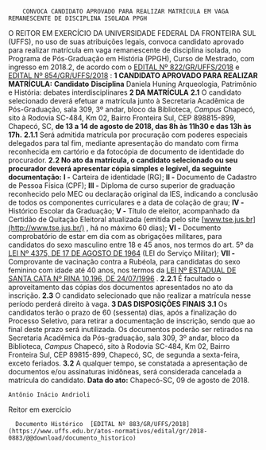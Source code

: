         CONVOCA CANDIDATO APROVADO PARA REALIZAR MATRÍCULA EM VAGA REMANESCENTE DE DISCIPLINA ISOLADA PPGH  

 O REITOR EM EXERCÍCIO DA UNIVERSIDADE FEDERAL DA FRONTEIRA SUL (UFFS), no uso de suas atribuições legais, convoca candidato aprovado para realizar matrícula em vaga remanescente de disciplina isolada, no Programa de Pós-Graduação em História (PPGH), Curso de Mestrado, com ingresso em 2018.2, de acordo com o [EDITAL Nº 822/GR/UFFS/2018](https://www.uffs.edu.br/atos-normativos/edital/gr/2018-0822)  e [EDITAL Nº 854/GR/UFFS/2018](https://www.uffs.edu.br/atos-normativos/edital/gr/2018-0854)  :  **1 CANDIDATO APROVADO PARA REALIZAR MATRÍCULA:**      **Candidato**    **Disciplina**      Daniela Huning   Arqueologia, Patrimônio e História: debates interdisciplinares      **2 DA MATRÍCULA**  **2.1** O candidato selecionado deverá efetuar a matrícula junto à Secretaria Acadêmica de Pós-Graduação, sala 309, 3º andar, bloco da Biblioteca, *Campus* Chapecó, sito à Rodovia SC-484, Km 02, Bairro Fronteira Sul, CEP 898815-899, Chapecó, SC, **de 13 a 14 de agosto de 2018, das 8h às 11h30 e das 13h às 17h.**  **2.1.1** Será admitida matrícula por procuração com poderes especiais delegados para tal fim, mediante apresentação do mandato com firma reconhecida em cartório e da fotocópia de documento de identidade do procurador. **2.2 No ato da matrícula, o candidato selecionado ou seu procurador deverá apresentar cópia simples e legível, da seguinte documentação:**  **I -** Carteira de identidade (RG); **II -** Documento de Cadastro de Pessoa Física (CPF); **III -** Diploma de curso superior de graduação reconhecido pelo MEC ou declaração original da IES, indicando a conclusão de todos os componentes curriculares e a data de colação de grau; **IV -** Histórico Escolar da Graduação; **V -** Título de eleitor, acompanhado da Certidão de Quitação Eleitoral atualizada (emitida pelo site [www.tse.jus.br](http://www.tse.jus.br/)  , há no máximo 60 dias); **VI -** Documento comprobatório de estar em dia com as obrigações militares, para candidatos do sexo masculino entre 18 e 45 anos, nos termos do art. 5º da [LEI Nº 4375, DE 17 DE AGOSTO DE 1964](http://www.planalto.gov.br/ccivil_03/leis/l4375.htm)  (LEI do Serviço Militar); **VII -** Comprovante de vacinação contra a Rubéola, para candidatas do sexo feminino com idade até 40 anos, nos termos da [LEI Nº ESTADUAL DE SANTA CATA Nº RINA 10.196, DE 24/07/1996](http://www.esag.udesc.br/arquivos/id_submenu/51/lei_10.196_96.pdf)  . **2.2.1** É facultado o aproveitamento das cópias dos documentos apresentados no ato da inscrição. **2.3** O candidato selecionado que não realizar a matrícula nesse período perderá direito à vaga.  **3 DAS DISPOSIÇÕES FINAIS**  **3.1** Os candidatos terão o prazo de 60 (sessenta) dias, após a finalização do Processo Seletivo, para retirar a documentação de inscrição, sendo que ao final deste prazo será inutilizada. Os documentos poderão ser retirados na Secretaria Acadêmica da Pós-graduação, sala 309, 3º andar, bloco da Biblioteca, *Campus* Chapecó, sito à Rodovia SC-484, Km 02, Bairro Fronteira Sul, CEP 89815-899, Chapecó, SC, de segunda a sexta-feira, exceto feriados. **3.2** A qualquer tempo, se constatada a apresentação de documentos e/ou assinaturas inidôneas, será considerada cancelada a matrícula do candidato.      **Data do ato:** Chapecó-SC, 09 de agosto de 2018.   
 

    Antônio Inácio Andrioli   
 Reitor em exercício 

      Documento Histórico  [EDITAL Nº 883/GR/UFFS/2018](https://www.uffs.edu.br/atos-normativos/edital/gr/2018-0883/@@download/documento_historico)     
      
